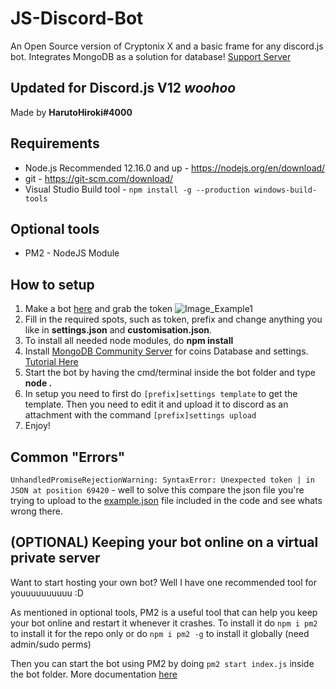 # JS-Discord-Bot
An Open Source version of Cryptonix X and a basic frame for any discord.js bot. Integrates MongoDB as a solution for database!
[Support Server](https://discord.gg/sjtcnRb)
## Updated for Discord.js V12 *woohoo*

Made by **HarutoHiroki#4000**

## Requirements
- Node.js Recommended 12.16.0 and up - https://nodejs.org/en/download/
- git - https://git-scm.com/download/
- Visual Studio Build tool - `npm install -g --production windows-build-tools`

## Optional tools
- PM2 - NodeJS Module

## How to setup
1. Make a bot [here](https://discordapp.com/developers/applications/me) and grab the token
![Image_Example1](https://i.imgur.com/61akydu.png)<br>
2. Fill in the required spots, such as token, prefix and change anything you like in **settings.json** and **customisation.json**.<br>
3. To install all needed node modules, do **npm install**<br>
4. Install [MongoDB Community Server](https://www.mongodb.com/download-center/community) for coins Database and settings. [Tutorial Here](https://docs.mongodb.com/manual/tutorial/install-mongodb-on-windows/)<br>
5. Start the bot by having the cmd/terminal inside the bot folder and type **node .**<br>
6. In setup you need to first do `[prefix]settings template` to get the template. Then you need to edit it and upload it to discord as an attachment with the command `[prefix]settings upload`<br>
7. Enjoy!

## Common "Errors"
`UnhandledPromiseRejectionWarning: SyntaxError: Unexpected token | in JSON at position 69420` - well to solve this compare the json file you're trying to upload to the [example.json](https://github.com/HarutoHiroki/Discord.js-Bot/blob/master/temp/example.json) file included in the code and see whats wrong there.

## (OPTIONAL) Keeping your bot online on a virtual private server
Want to start hosting your own bot? Well I have one recommended tool for youuuuuuuuuu :D

As mentioned in optional tools, PM2 is a useful tool that can help you keep your bot online and restart it whenever it crashes. To install it do
`npm i pm2` to install it for the repo only or do `npm i pm2 -g` to install it globally (need admin/sudo perms)

Then you can start the bot using PM2 by doing `pm2 start index.js` inside the bot folder. More documentation [here](https://pm2.keymetrics.io/)
